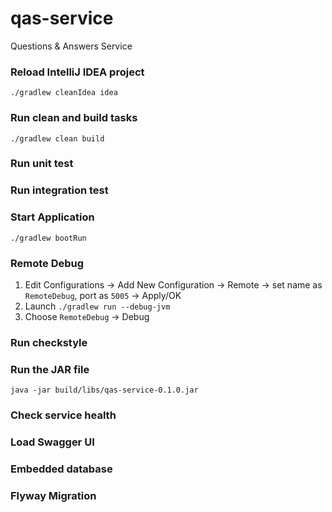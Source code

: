 # qas-service
Questions &amp; Answers Service


### Reload IntelliJ IDEA project
`./gradlew cleanIdea idea`

### Run clean and build tasks
`./gradlew clean build`

### Run unit test


### Run integration test


### Start Application
`./gradlew bootRun`

### Remote Debug
1. Edit Configurations -> Add New Configuration -> Remote -> set name as `RemoteDebug`, port as `5005` -> Apply/OK
2. Launch `./gradlew run --debug-jvm`
3. Choose `RemoteDebug` -> Debug

### Run checkstyle


### Run the JAR file
`java -jar build/libs/qas-service-0.1.0.jar`


### Check service health


### Load Swagger UI


### Embedded database


### Flyway Migration


